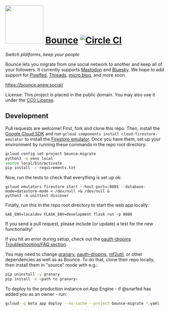 <img src="https://raw.github.com/snarfed/bridgy-fed/main/static/logomark-light-mode.svg" width="120" /> [Bounce](https://bounce.anew.social/) [![Circle CI](https://circleci.com/gh/snarfed/bounce.svg?style=svg)](https://circleci.com/gh/snarfed/bounce)
===

_Switch platforms, keep your people_

Bounce lets you migrate from one social network to another and keep all of your followers. It currently supports [Mastodon](https://joinmastodon.org) and [Bluesky](https://bsky.social/). We hope to add support for [Pixelfed](https://pixelfed.org/), [Threads](https://www.threads.net/), [micro.blog](https://micro.blog/), and more soon.

https://bounce.anew.social/

License: This project is placed in the public domain. You may also use it under the [CC0 License](https://creativecommons.org/publicdomain/zero/1.0/).


Development
---
Pull requests are welcome! First, fork and clone this repo. Then, install the [Google Cloud SDK](https://cloud.google.com/sdk/) and run `gcloud components install cloud-firestore-emulator` to install the [Firestore emulator](https://cloud.google.com/firestore/docs/emulator). Once you have them, set up your environment by running these commands in the repo root directory:


```sh
gcloud config set project bounce-migrate
python3 -m venv local
source local/bin/activate
pip install -r requirements.txt
```

Now, run the tests to check that everything is set up ok:

```shell
gcloud emulators firestore start --host-port=:8089 --database-mode=datastore-mode < /dev/null >& /dev/null &
python3 -m unittest discover
```

Finally, run this in the repo root directory to start the web app locally:

```shell
GAE_ENV=localdev FLASK_ENV=development flask run -p 8080
```

If you send a pull request, please include (or update) a test for the new functionality!

If you hit an error during setup, check out the [oauth-dropins Troubleshooting/FAQ section](https://github.com/snarfed/oauth-dropins#troubleshootingfaq).

You may need to change [granary](https://github.com/snarfed/granary), [oauth-dropins](https://github.com/snarfed/oauth-dropins), [mf2util](https://github.com/kylewm/mf2util), or other dependencies as well as as Bounce. To do that, clone their repo locally, then install them in "source" mode with e.g.:

```sh
pip uninstall -y granary
pip install -e <path to granary>
```

To deploy to the production instance on App Engine - if @snarfed has added you as an owner - run:

```sh
gcloud -q beta app deploy --no-cache --project bounce-migrate *.yaml
```
